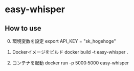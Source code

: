 # easy-whisper
## How to use
0. 環境変数を設定
export API_KEY = "sk_hogehoge"

1. Dockerイメージをビルド
docker build -t easy-whisper .

2. コンテナを起動
docker run -p 5000:5000 easy-whisper
